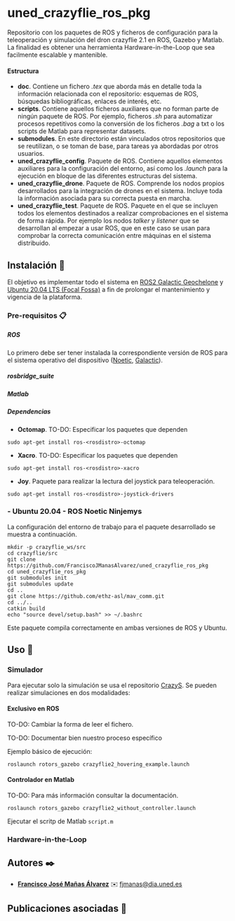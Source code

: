 # uned_crazyflie_ros_pkg
Repositorio con los paquetes de ROS y ficheros de configuración para la teleoperación y simulación del dron crazyflie 2.1 en ROS, Gazebo y Matlab. La finalidad es obtener una herramienta Hardware-in-the-Loop que sea facilmente escalable y mantenible.

#### Estructura 
- **doc**. Contiene un fichero _.tex_ que aborda más en detalle toda la información relacionada con el repositorio: esquemas de ROS, búsquedas bibliográficas, enlaces de interés, etc.
- **scripts**. Contiene aquellos ficheros auxiliares que no forman parte de ningún paquete de ROS. Por ejemplo, ficheros _.sh_ para automatizar procesos repetitivos como la conversión de los ficheros _.bag_ a txt o los scripts de Matlab para representar datasets.
- **submodules**. En este directorio están vinculados otros repositorios que se reutilizan, o se toman de base, para tareas ya abordadas por otros usuarios.
- **uned_crazyflie_config**. Paquete de ROS. Contiene aquellos elementos auxiliares para la configuración del entorno, así como los _.launch_ para la ejecución en bloque de las diferentes estructuras del sistema.
- **uned_crazyflie_drone**. Paquete de ROS. Comprende los nodos propios desarrollados para la integración de drones en el sistema. Incluye toda la información asociada para su correcta puesta en marcha.
- **uned_crazyflie_test**. Paquete de ROS. Paquete en el que se incluyen todos los elementos destinados a realizar comprobaciones en el sistema de forma rápida. Por ejemplo los nodos _talker_ y _listener_ que se desarrollan al empezar a usar ROS, que en este caso se usan para comprobar la correcta comunicación entre máquinas en el sistema distribuido.

## Instalación :book:
El objetivo es implementar todo el sistema en [ROS2 Galactic Geochelone](https://docs.ros.org/en/galactic/index.html) y [Ubuntu 20.04 LTS (Focal Fossa)](https://releases.ubuntu.com/20.04/)  a fin de prolongar el mantenimiento y vigencia de la plataforma.

### Pre-requisitos 📋
##### ROS
Lo primero debe ser tener instalada la correspondiente versión de ROS para el sistema operativo del dispositivo ([Noetic](https://http://wiki.ros.org/noetic/Installation), [Galactic](https://docs.ros.org/en/galactic/Installation/Ubuntu-Install-Debians.html)). 

##### rosbridge_suite


##### Matlab


##### Dependencias
 - **Octomap**. TO-DO: Especificar los paquetes que dependen
 ```
 sudo apt-get install ros-<rosdistro>-octomap
 ```
  - **Xacro**. TO-DO: Especificar los paquetes que dependen
 ```
 sudo apt-get install ros-<rosdistro>-xacro 
 ```
 - **Joy**. Paquete para realizar la lectura del joystick para teleoperación.
 ```
sudo apt-get install ros-<rosdistro>-joystick-drivers
```


### - Ubuntu 20.04 - ROS Noetic Ninjemys
La configuración del entorno de trabajo para el paquete desarrollado se muestra a continuación.
```
mkdir -p crazyflie_ws/src
cd crazyflie/src
git clone https://github.com/FranciscoJManasAlvarez/uned_crazyflie_ros_pkg
cd uned_crazyflie_ros_pkg
git submodules init
git submodules update
cd ..
git clone https://github.com/ethz-asl/mav_comm.git
cd ../..
catkin build
echo "source devel/setup.bash" >> ~/.bashrc
```
Este paquete compila correctamente en ambas versiones de ROS y Ubuntu. 

## Uso 🔧
### Simulador
Para ejecutar solo la simulación se usa el repositorio [CrazyS](https://github.com/gsilano/CrazyS). Se pueden realizar simulaciones en dos modalidades:
#### Exclusivo en ROS
TO-DO: Cambiar la forma de leer el fichero.

TO-DO: Documentar bien nuestro proceso específico

Ejemplo básico de ejecución:
```
roslaunch rotors_gazebo crazyflie2_hovering_example.launch
```

#### Controlador en Matlab
TO-DO: Para más información consultar la documentación.
```
roslaunch rotors_gazebo crazyflie2_without_controller.launch
```
Ejecutar el scritp de Matlab `script.m`

### Hardware-in-the-Loop

## Autores ✒️
* **[Francisco José Mañas Álvarez](https://github.com/FranciscoJManasAlvarez)** :envelope: fjmanas@dia.uned.es

## Publicaciones asociadas :paperclip:
